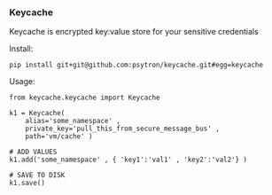 ### Keycache
Keycache is encrypted key:value store for your sensitive credentials


Install:
    
    pip install git+git@github.com:psytron/keycache.git#egg=keycache



Usage:
    
    from keycache.keycache import Keycache
      
    k1 = Keycache( 
        alias='some_namespace' , 
        private_key='pull_this_from_secure_message_bus' , 
        path='vm/cache' )
    
    # ADD VALUES 
    k1.add('some_namespace' , { 'key1':'val1' , 'key2':'val2'} )
    
    # SAVE TO DISK 
    k1.save() 

